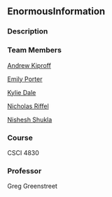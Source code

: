 ## EnormousInformation

### Description


### Team Members
[Andrew Kiproff](https://github.com/anki7203)

[Emily Porter](https://github.com/empo0270)

[Kylie Dale](https://github.com/kyliedale)

[Nicholas Riffel](https://github.com/Riffmeister)

[Nishesh Shukla](https://github.com/Nishesh1412)

### Course
CSCI 4830 

### Professor
Greg Greenstreet
